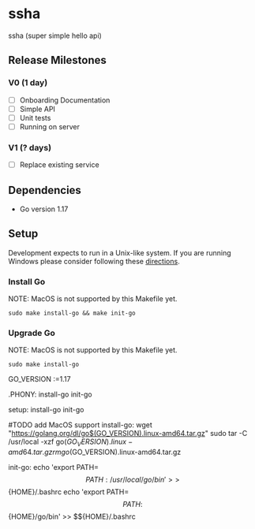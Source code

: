 # ssha
ssha (super simple hello api)

## Release Milestones

### V0 (1 day)
- [ ] Onboarding Documentation
- [ ] Simple API
- [ ] Unit tests
- [ ] Running on server

### V1 (? days)
- [ ] Replace existing service

## Dependencies

- Go version 1.17

## Setup

Development expects to run in a Unix-like system. If you are running Windows please consider following these [directions](https://ubuntu.com/tutorials/ubuntu-on-windows#1-overview).

### Install Go

NOTE: MacOS is not supported by this Makefile yet.

`sudo make install-go && make init-go`

### Upgrade Go

NOTE: MacOS is not supported by this Makefile yet.

`sudo make install-go`

GO_VERSION :=1.17

.PHONY: install-go init-go

setup: install-go init-go

#TODO add MacOS support
install-go:
	wget "https://golang.org/dl/go$(GO_VERSION).linux-amd64.tar.gz"
	sudo tar -C /usr/local -xzf go$(GO_VERSION).linux-amd64.tar.gz
	rm go$(GO_VERSION).linux-amd64.tar.gz

init-go:
	echo 'export PATH=$$PATH:/usr/local/go/bin' >> $${HOME}/.bashrc
	echo 'export PATH=$$PATH:$${HOME}/go/bin' >> $${HOME}/.bashrc

